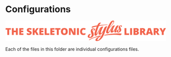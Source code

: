 # Configurations

![alt text][logo]

[logo]: ../../../images/skeletonic-stylus-readme.svg "Skeletonic Stylus Banner"

Each of the files in this folder are individual configurations files.
